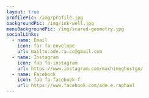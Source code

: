 ```yaml
---
layout: true
profilePic: /img/profile.jpg
backgroundPic: /img/ink-well.jpg
menuBackgroundPic: /img/scared-geometry.jpg
socialLinks:
  - name: Email 
    icon: far fa-envelope
    url: mailto:ade.ra.cc@gmail.com
  - name: Instagram
    icon: fab fa-instagram
    url: https://www.instagram.com/machineghostgo/
  - name: Facebook 
    icon: fab fa-facebook-f
    url: https://www.facebook.com/ade.e.raphael
---
```

